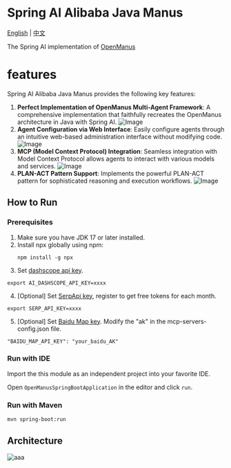 # Spring AI Alibaba Java Manus

[English](./README.md) | [中文](./README-zh.md)

The Spring AI implementation of <a href="https://github.com/mannaandpoem/OpenManus/" target="_blank">OpenManus</a>


# features 

Spring AI Alibaba Java Manus provides the following key features:

1. **Perfect Implementation of OpenManus Multi-Agent Framework**: A comprehensive implementation that faithfully recreates the OpenManus architecture in Java with Spring AI.
![Image](https://github.com/user-attachments/assets/f27b763e-9c68-44e0-a57d-4f31d04c0200)
2. **Agent Configuration via Web Interface**: Easily configure agents through an intuitive web-based administration interface without modifying code.
![Image](https://github.com/user-attachments/assets/96d5902a-f741-4e82-9007-136cf4c56bb0)
3. **MCP (Model Context Protocol) Integration**: Seamless integration with Model Context Protocol allows agents to interact with various models and services.
![Image](https://github.com/user-attachments/assets/df24679a-77f1-4e66-a15f-5e0fadcffacf)
4. **PLAN-ACT Pattern Support**: Implements the powerful PLAN-ACT pattern for sophisticated reasoning and execution workflows.
![Image](https://github.com/user-attachments/assets/d00fc59d-3f10-4163-a548-784eb21f77d6)

## How to Run

### Prerequisites

1. Make sure you have JDK 17 or later installed.
2. Install npx globally using npm:
   ```shell
   npm install -g npx
   ```
3. Set <a href="https://help.aliyun.com/zh/model-studio/getting-started/first-api-call-to-qwen" target="_blank">dashscope api key</a>.

 ```shell
 export AI_DASHSCOPE_API_KEY=xxxx
 ```

4. [Optional] Set <a href="https://serpapi.com/users/sign_in" target="_blank">SerpApi key</a>, register to get free tokens for each month.

 ```shell
 export SERP_API_KEY=xxxx
 ```

5. [Optional] Set <a href="https://lbsyun.baidu.com/apiconsole/key" target="_blank">Baidu Map key</a>. Modify the "ak" in the mcp-servers-config.json file.


 ```shell
 "BAIDU_MAP_API_KEY": "your_baidu_AK"
 ```

### Run with IDE

Import the this module as an independent project into your favorite IDE.

Open `OpenManusSpringBootApplication` in the editor and click `run`.

### Run with Maven

```shell
mvn spring-boot:run
```

## Architecture

![aaa](https://github.com/user-attachments/assets/4ad14a72-667b-456e-85c1-b05eef8fd414)
